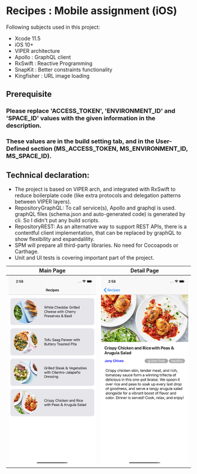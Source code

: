 # Recipes : Mobile assignment (iOS)

Following subjects used in this project:
* Xcode 11.5
* iOS 10+
* VIPER architecture
* Apollo :     GraphQL client
* RxSwift :     Reactive Programming
* SnapKit : Better constraints functionality
* Kingfisher : URL image loading

## Prerequisite
### Please replace 'ACCESS_TOKEN', 'ENVIRONMENT_ID' and 'SPACE_ID' values with the given information in the description.
### These values are in the build setting tab, and in the User-Defined section (MS_ACCESS_TOKEN, MS_ENVIRONMENT_ID, MS_SPACE_ID).



## Technical declaration:
* The project is based on VIPER arch, and integrated with RxSwift to reduce boilerplate code (like extra protocols and delegation patterns between VIPER layers).
* RepositoryGraphQL: To call service(s), Apollo and graphql is used. graphQL files (schema.json and auto-generated code) is generated by cli. So I didn't put any build scripts.
* RepositoryREST: As an alternative way to support REST APIs, there is a contentful client implementation, that can be replaced by graphQL to show flexibility and expandalility.
* SPM will prepare all third-party libraries. No need for Cocoapods or Carthage.
* Unit and UI tests is covering important part of the project.

| Main Page  | Detail Page |
|------------|-------------|
| <img src="./recipe_list_view.png" width="250"> | <img src="./recipe_detail_view.png" width="250"> |
